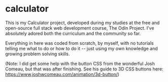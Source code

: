 # calculator

This is my Calculator project, developed during my studies at the free and open-source full stack web development course, The Odin Project. I've absolutely adored both the curriculum and the community so far.

Everything in here was coded from scratch, by myself, with no tutorials telling me what to do or how to do it -- just using my own knowledge and growing problem solving skills.

(Note: I did get some help with the button CSS from the wonderful Josh Comeau, but that was after finishing. See his guide to 3D CSS buttons here: https://www.joshwcomeau.com/animation/3d-button/)